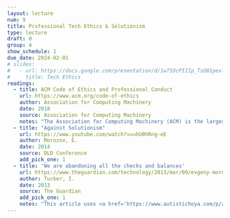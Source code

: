 ```yaml
---
layout: lecture
num: 9
title: Professional Tech Ethics & Solutionism
type: lecture
draft: 0
group: 4
show_schedule: 1
due_date: 2024-02-01
# slides:
#   - url: https://docs.google.com/presentation/d/1w7IOcPIIIp_TsQ8SpexlEkYE77LdADd3IZzFeJK5fnI/edit?usp=sharing
#     title: Tech Ethics
readings:
  - title: ACM Code of Ethics and Professional Conduct
    url: https://www.acm.org/code-of-ethics
    author: Association for Computing Machinery
    date: 2018
    source: Association for Computing Machinery
    notes: "The Association for Computing Machinery (ACM) is the largest organization of/for computing professionals. They host major CS conferences and are the biggest publishers of CS research."
  - title: "Against Solutionism"
    url: https://www.youtube.com/watch?v=uhU0hRng-eE
    author: Morozov, E.
    date: 2014
    source: DLD Conference
    add_pick_one: 1
  - title: 'We are abandoning all the checks and balances'
    url: https://www.theguardian.com/technology/2013/mar/09/evgeny-morozov-technology-solutionism-interview
    author: Tucker, I.
    date: 2013
    source: The Guardian
    add_pick_one: 1
    notes: "This article uses <a href='https://www.autistichoya.com/p/ableist-words-and-terms-to-avoid.html'>ableist and sanist language</a> which we should try to avoid."
---
```


